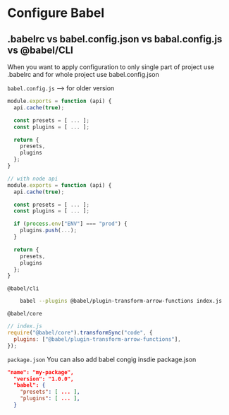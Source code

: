 # Configure Babel

## .babelrc vs babel.config.json vs babal.config.js vs @babel/CLI

When you want to apply configuration to only single part of project use .babelrc and for whole project use babel.config.json

`babel.config.js` --> for older version

```js
module.exports = function (api) {
  api.cache(true);

  const presets = [ ... ];
  const plugins = [ ... ];

  return {
    presets,
    plugins
  };
}

// with node api
module.exports = function (api) {
  api.cache(true);

  const presets = [ ... ];
  const plugins = [ ... ];

  if (process.env["ENV"] === "prod") {
    plugins.push(...);
  }

  return {
    presets,
    plugins
  };
}
```

`@babel/cli`

```bash
    babel --plugins @babel/plugin-transform-arrow-functions index.js
```

`@babel/core`

```js
// index.js
require("@babel/core").transformSync("code", {
  plugins: ["@babel/plugin-transform-arrow-functions"],
});
```

`package.json` You can also add babel congig insdie package.json

```json
"name": "my-package",
  "version": "1.0.0",
  "babel": {
    "presets": [ ... ],
    "plugins": [ ... ],
  }
```
